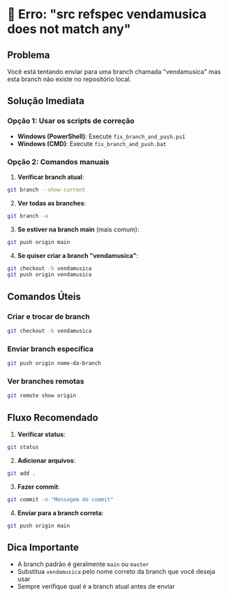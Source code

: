 # 🚨 Erro: "src refspec vendamusica does not match any"

## Problema
Você está tentando enviar para uma branch chamada "vendamusica" mas esta branch não existe no repositório local.

## Solução Imediata

### Opção 1: Usar os scripts de correção
- **Windows (PowerShell)**: Execute `fix_branch_and_push.ps1`
- **Windows (CMD)**: Execute `fix_branch_and_push.bat`

### Opção 2: Comandos manuais

1. **Verificar branch atual**:
```bash
git branch --show-current
```

2. **Ver todas as branches**:
```bash
git branch -a
```

3. **Se estiver na branch main** (mais comum):
```bash
git push origin main
```

4. **Se quiser criar a branch "vendamusica"**:
```bash
git checkout -b vendamusica
git push origin vendamusica
```

## Comandos Úteis

### Criar e trocar de branch
```bash
git checkout -b vendamusica
```

### Enviar branch específica
```bash
git push origin nome-da-branch
```

### Ver branches remotas
```bash
git remote show origin
```

## Fluxo Recomendado

1. **Verificar status**:
```bash
git status
```

2. **Adicionar arquivos**:
```bash
git add .
```

3. **Fazer commit**:
```bash
git commit -m "Mensagem do commit"
```

4. **Enviar para a branch correta**:
```bash
git push origin main
```

## Dica Importante
- A branch padrão é geralmente `main` ou `master`
- Substitua `vendamusica` pelo nome correto da branch que você deseja usar
- Sempre verifique qual é a branch atual antes de enviar